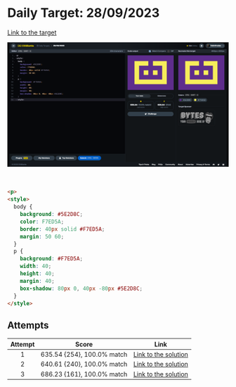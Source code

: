 # Daily Target: 28/09/2023

[Link to the target](https://cssbattle.dev/play/UzsDqnxtoQ5nQy2l2aiO)

![img](../images/target-solution/daily-target_2023-09-28.png)

<br>

```html
<p>
<style>
  body {
    background: #5E2D8C;
    color: F7ED5A;
    border: 40px solid #F7ED5A;
    margin: 50 60;
  }
  p {
    background: #F7ED5A;
    width: 40;
    height: 40;
    margin: 40;
    box-shadow: 80px 0, 40px -80px #5E2D8C;
  }
</style>
```

## Attempts
| Attempt | Score | Link |
|:-:|:-:|:-:|
| 1 | 635.54 {254}, 100.0% match | [Link to the solution](../html/daily-target_2023-09-28_attempt-01.html) |
| 2 | 640.61 {240}, 100.0% match | [Link to the solution](../html/daily-target_2023-09-28_attempt-02.html) |
| 3 | 686.23 {161}, 100.0% match | [Link to the solution](../html/daily-target_2023-09-28_attempt-03.html) |